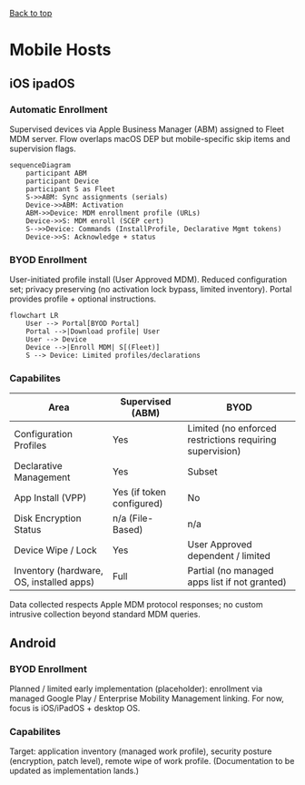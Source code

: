 [Back to top](./README.md)
# Mobile Hosts

## iOS ipadOS

### Automatic Enrollment
Supervised devices via Apple Business Manager (ABM) assigned to Fleet MDM server. Flow overlaps macOS DEP but mobile-specific skip items and supervision flags.
```mermaid
sequenceDiagram
	participant ABM
	participant Device
	participant S as Fleet
	S->>ABM: Sync assignments (serials)
	Device->>ABM: Activation
	ABM->>Device: MDM enrollment profile (URLs)
	Device->>S: MDM enroll (SCEP cert)
	S-->>Device: Commands (InstallProfile, Declarative Mgmt tokens)
	Device->>S: Acknowledge + status
```
### BYOD Enrollment
User-initiated profile install (User Approved MDM). Reduced configuration set; privacy preserving (no activation lock bypass, limited inventory). Portal provides profile + optional instructions.
```mermaid
flowchart LR
	User --> Portal[BYOD Portal]
	Portal -->|Download profile| User
	User --> Device
	Device -->|Enroll MDM| S[(Fleet)]
	S --> Device: Limited profiles/declarations
```
### Capabilites
| Area | Supervised (ABM) | BYOD |
|------|------------------|------|
| Configuration Profiles | Yes | Limited (no enforced restrictions requiring supervision) |
| Declarative Management | Yes | Subset |
| App Install (VPP) | Yes (if token configured) | No |
| Disk Encryption Status | n/a (File-Based) | n/a |
| Device Wipe / Lock | Yes | User Approved dependent / limited |
| Inventory (hardware, OS, installed apps) | Full | Partial (no managed apps list if not granted) |

Data collected respects Apple MDM protocol responses; no custom intrusive collection beyond standard MDM queries.

## Android
### BYOD Enrollment
Planned / limited early implementation (placeholder): enrollment via managed Google Play / Enterprise Mobility Management linking. For now, focus is iOS/iPadOS + desktop OS.
### Capabilites
Target: application inventory (managed work profile), security posture (encryption, patch level), remote wipe of work profile. (Documentation to be updated as implementation lands.)